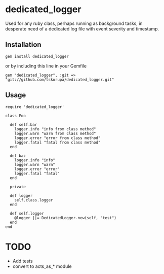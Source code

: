 dedicated_logger
================

Used for any ruby class, perhaps running as background tasks, in desperate need of a dedicated log file with event severity and timestamp.

Installation
-----------

    gem install dedicated_logger
    
or by including this line in your Gemfile

    gem "dedicated_logger", :git => "git://github.com/tskorupa/dedicated_logger.git"

Usage
-----

    require 'dedicated_logger'
    
    class Foo
      
      def self.bar
        logger.info "info from class method"
        logger.warn "warn from class method"
        logger.error "error from class method"
        logger.fatal "fatal from class method"
      end
      
      def baz
        logger.info "info"
        logger.warn "warn"
        logger.error "error"
        logger.fatal "fatal"
      end
      
      private
      
      def logger
        self.class.logger
      end
      
      def self.logger
        @logger ||= DedicatedLogger.new(self, "test")
      end
    end

TODO
================

* Add tests
* convert to acts_as_* module
